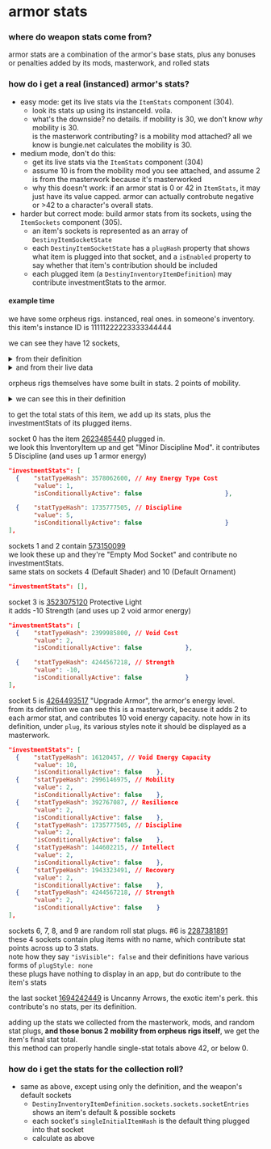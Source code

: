 # armor stats

### where do weapon stats come from?
armor stats are a combination of the armor's base stats, plus any bonuses or penalties added by its mods, masterwork, and rolled stats

### how do i get a real (instanced) armor's stats?
- easy mode: get its live stats via the `ItemStats` component (304).
  - look its stats up using its instanceId. voila.
  - what's the downside? no details. if mobility is 30, we don't know *why* mobility is 30.  
  is the masterwork contributing? is a mobility mod attached? all we know is bungie.net calculates the mobility is 30.
- medium mode, don't do this:
  - get its live stats via the `ItemStats` component (304)
  - assume 10 is from the mobility mod you see attached, and assume 2 is from the masterwork because it's masterworked
  - why this doesn't work: if an armor stat is 0 or 42 in `ItemStats`, it may just have its value capped. armor can actually controbute negative or >42 to a character's overall stats.
- harder but correct mode: build armor stats from its sockets, using the `ItemSockets` component (305).
  - an item's sockets is represented as an array of `DestinyItemSocketState`
  - each `DestinyItemSocketState` has a `plugHash` property that shows what item is plugged into that socket, and a `isEnabled` property to say whether that item's contribution should be included
  - each plugged item (a `DestinyInventoryItemDefinition`) may contribute investmentStats to the armor.

#### example time

we have some orpheus rigs. instanced, real ones. in someone's inventory. this item's instance ID is 11111222223333344444

we can see they have 12 sockets, 
<details>
  <summary>from their definition</summary>

https://data.destinysets.com/i/InventoryItem:193869523

![](/img/origs.png)

</details>

<details>
  <summary>and from their live data</summary>

```json
{
  "itemComponents": {
    "sockets": {
      "data": {
        "11111222223333344444": {
          "sockets": [
            // socket 0
            {    "plugHash": 2623485440,
                 "isEnabled": true,
                 "isVisible": true         },
            // socket 1
            {    "plugHash": 573150099,
                 "isEnabled": true,
                 "isVisible": true         },
            // socket 2
            {    "plugHash": 573150099,
                 "isEnabled": true,
                 "isVisible": true         },
            // socket 3
            {    "plugHash": 3523075120,
                 "isEnabled": true,
                 "isVisible": true         },
            // socket 4
            {    "plugHash": 4248210736,
                 "isEnabled": true,
                 "isVisible": true         },
            // socket 5
            {    "plugHash": 4264493517,
                 "isEnabled": true,
                 "isVisible": true         },
            // socket 6
            {    "plugHash": 2287381891,
                 "isEnabled": true,
                 "isVisible": false         },
            // socket 7
            {    "plugHash": 2411971911,
                 "isEnabled": true,
                 "isVisible": false         },
            // socket 8
            {    "plugHash": 3976251931,
                 "isEnabled": true,
                 "isVisible": false         },
            // socket 9
            {    "plugHash": 2417304911,
                 "isEnabled": true,
                 "isVisible": false         },
            // socket 10
            {    "plugHash": 702981643,
                 "isEnabled": true,
                 "isVisible": true         },
            // socket 11
            {    "plugHash": 1694242449,
                 "isEnabled": true,
                 "isVisible": true         }
          ]
        }
      }
    }
  }
}

```

</details>

orpheus rigs themselves have some built in stats. 2 points of mobility.

<details>
  <summary>we can see this in their definition</summary>

```json
"stats": {
  "disablePrimaryStatDisplay": false,
  "statGroupHash": 3568793270,
  "stats": {
    // [...]
    "2996146975": {
      "statHash": 2996146975, // Mobility
      "value": 2,
      "minimum": 0,
      "maximum": 0,
      "displayMaximum": 42
    },
    // [...]
  },
  "hasDisplayableStats": true,
  "primaryBaseStatHash": 3897883278
}
```

</details>

to get the total stats of this item, we add up its stats, plus the investmentStats of its plugged items.

socket 0 has the item [2623485440](https://data.destinysets.com/i/InventoryItem:2623485440) plugged in.  
we look this InventoryItem up and get "Minor Discipline Mod". it contributes 5 Discipline (and uses up 1 armor energy)
```json
"investmentStats": [
  {    "statTypeHash": 3578062600, // Any Energy Type Cost
       "value": 1,
       "isConditionallyActive": false                       },

  {    "statTypeHash": 1735777505, // Discipline
       "value": 5,
       "isConditionallyActive": false                       }
],
```

sockets 1 and 2 contain [573150099](https://data.destinysets.com/i/InventoryItem:573150099)  
we look these up and they're "Empty Mod Socket" and contribute no investmentStats.  
same stats on sockets 4 (Default Shader) and 10 (Default Ornament)
```json
"investmentStats": [],
```

socket 3 is [3523075120](https://data.destinysets.com/i/InventoryItem:3523075120) Protective Light  
it adds -10 Strength (and uses up 2 void armor energy)
```json
"investmentStats": [
  {    "statTypeHash": 2399985800, // Void Cost
       "value": 2,
       "isConditionallyActive": false            },

  {    "statTypeHash": 4244567218, // Strength
       "value": -10,
       "isConditionallyActive": false            }
],
```

socket 5 is [4264493517](https://data.destinysets.com/i/InventoryItem:4264493517) "Upgrade Armor", the armor's energy level.  
from its definition we can see this is a masterwork, because it adds 2 to each armor stat, and contributes 10 void energy capacity.
note how in its definition, under `plug`, its various styles note it should be displayed as a masterwork.
```json
"investmentStats": [
  {    "statTypeHash": 16120457, // Void Energy Capacity
       "value": 10,
       "isConditionallyActive": false    },
  {    "statTypeHash": 2996146975, // Mobility
       "value": 2,
       "isConditionallyActive": false    },
  {    "statTypeHash": 392767087, // Resilience
       "value": 2,
       "isConditionallyActive": false    },
  {    "statTypeHash": 1735777505, // Discipline
       "value": 2,
       "isConditionallyActive": false    },
  {    "statTypeHash": 144602215, // Intellect
       "value": 2,
       "isConditionallyActive": false    },
  {    "statTypeHash": 1943323491, // Recovery
       "value": 2,
       "isConditionallyActive": false    },
  {    "statTypeHash": 4244567218, // Strength
       "value": 2,
       "isConditionallyActive": false    }
],
```

sockets 6, 7, 8, and 9 are random roll stat plugs. #6 is [2287381891](https://data.destinysets.com/i/InventoryItem:2287381891)  
these 4 sockets contain plug items with no name, which contribute stat points across up to 3 stats.  
note how they say `"isVisible": false` and their definitions have various forms of `plugStyle: none`  
these plugs have nothing to display in an app, but do contribute to the item's stats

the last socket [1694242449](https://data.destinysets.com/i/InventoryItem:1694242449) is Uncanny Arrows, the exotic item's perk. this contribute's no stats, per its definition.

adding up the stats we collected from the masterwork, mods, and random stat plugs, **and those bonus 2 mobility from orpheus rigs itself**, we get the item's final stat total.  
this method can properly handle single-stat totals above 42, or below 0.

### how do i get the stats for the collection roll?
- same as above, except using only the definition, and the weapon's default sockets
  - `DestinyInventoryItemDefinition.sockets.sockets.socketEntries` shows an item's default & possible sockets
  - each socket's `singleInitialItemHash` is the default thing plugged into that socket
  - calculate as above
